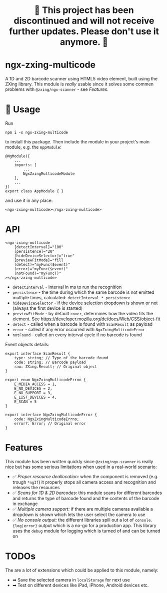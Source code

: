 <H1 align="center">
    🚧 This project has been discontinued and will not receive further updates. Please don't use it anymore. 🚧
</H1>


ngx-zxing-multicode
===

A 1D and 2D barcode scanner using HTML5 video element, built using the ZXing library. This module is _really_ usable since it solves some commen problems with `@zxing/ngx-scanner` - see _Features_.

🏁 Usage
===

Run

    npm i -s ngx-zxing-multicode

to install this package. Then include the module in your project's main module, e.g. the `AppModule`:

    @NgModule({
        ...
        imports: [
            ...
            NgxZxingMulticodeModule
        ],
        ...
    })
    export class AppModule { }

and use it in any place:

    <ngx-zxing-multicode></ngx-zxing-multicode>

API
===

    <ngx-zxing-multicode 
        [detectInterval]="100" 
        [persistence]="20" 
        [hideDeviceSelector]="true" 
        [previewFitMode]="fill
        (detect)="myFunc($event)" 
        (error)="myFunc($event)" 
        (notFound)="myFunc()"
    ></ngx-zxing-multicode>

 - `detectInterval` - interval in ms to run the recognition
 - `persistence` - the time during which the same barcode is not emitted multiple times, calculated: `detectInterval * persistence` 
 - `hideDeviceSelector` - if the device selection dropdown is shown or not (always the first device is started)
 - `previewFitMode` - by default `cover`, determines how the video fits the element. See https://developer.mozilla.org/de/docs/Web/CSS/object-fit
 - `detect` - called when a barcode is found with `ScanResult` as payload
 - `error` - called if any error occurred with `NgxZxingMulticodeError`
 - `notFound` - called on every interval cycle if no barcode is found

Event objects details:

    export interface ScanResult {
        type: string; // Type of the barcode found
        code: string; // Barcode payload
        raw: ZXing.Result; // Original object
    }    

    export enum NgxZxingMulticodeErrno {
        E_MEDIA_ACCESS = 1,
        E_NO_DEVICES = 2,
        E_NO_SUPPORT = 3,
        E_LIST_DEVICES = 4,
        E_SCAN = 5
    }

    export interface NgxZxingMulticodeError {
        code: NgxZxingMulticodeErrno;
        error?: Error; // Original error
    }


Features
===

This module has been written quickly since `@zxing/ngx-scanner` is really nice but has some serious limitations when used in a real-world scenario:

 - ✅ *Proper resource deallocation:* when the component is removed (e.g. trough `*ngIf`) it properly stops all camera access and recognition and releases the resources
 - ✅ *Scans for 1D & 2D barcodes:* this module scans for different barcodes and returns the type of barcode found and the contents of the barcode in exchange
 - ✅ *Multiple camera support:* if there are multiple cameras available a dropdown is shown which lets the user select the camera to use
 - ✅ *No console output:* the different libraries spill out a lot of `console.{log|error}` output which is a no-go for a production app. This library uses the `debug` module for logging which is turned of and can be turned on

TODOs
===

The are a lot of extensions which could be applied to this module, namely:

 - ➡ Save the selected camera in `localStorage` for next use
 - ➡ Test on different devices like iPad, iPhone, Android devices etc.